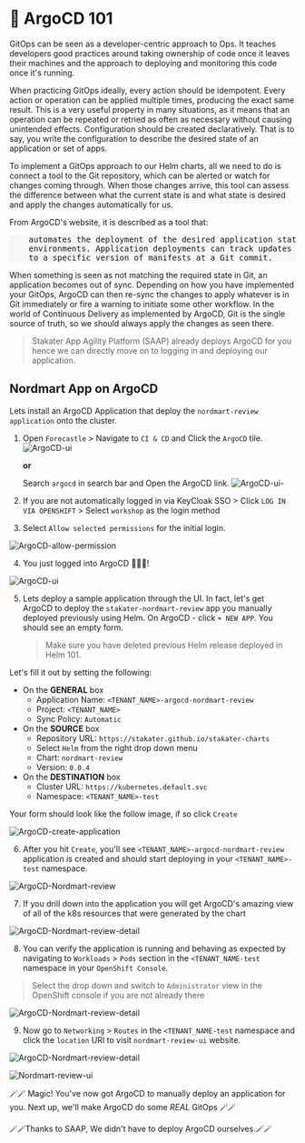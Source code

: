 # 🐙 ArgoCD 101

GitOps can be seen as a developer-centric approach to Ops. It teaches developers good practices around taking ownership of code once it leaves their machines and the approach to deploying and monitoring this code once it's running.

When practicing GitOps ideally, every action should be idempotent. Every action or operation can be applied multiple times, producing the exact same result. This is a very useful property in many situations, as it means that an operation can be repeated or retried as often as necessary without causing unintended effects. Configuration should be created declaratively. That is to say, you write the configuration to describe the desired state of an application or set of apps.

To implement a GitOps approach to our Helm charts, all we need to do is connect a tool to the Git repository, which can be alerted or watch for changes coming through. When those changes arrive, this tool can assess the difference between what the current state is and what state is desired and apply the changes automatically for
us.

From ArgoCD's website, it is described as a tool that:

<div class="highlight" style="background: #f7f7f7">
<pre>
    automates the deployment of the desired application states in the specified target
    environments. Application deployments can track updates to branches, tags, or be pinned
    to a specific version of manifests at a Git commit.
</pre></div>

When something is seen as not matching the required state in Git, an application becomes out of sync. Depending on how you have implemented your GitOps, ArgoCD can then re-sync the changes to apply whatever is in Git immediately or fire a warning to initiate some other workflow. In the world of Continuous Delivery as implemented by ArgoCD, Git is the single source of truth, so we should always apply the changes as seen there.

> Stakater App Agility Platform (SAAP) already deploys ArgoCD for you hence we can directly move on to logging in and deploying our application.

## Nordmart App on ArgoCD

Lets install an ArgoCD Application that deploy the `nordmart-review application` onto the cluster.

1. Open `Forecastle` > Navigate to `CI & CD` and Click the `ArgoCD` tile.  
    ![ArgoCD-ui](images/2-argocd-forecastle.jpg)
    
    **or**  

    Search `argocd` in search bar and Open the ArgoCD link. 
    ![ArgoCD-ui-](images/2-argocd-forecastle-search.jpg)


2. If you are not automatically logged in via KeyCloak SSO > Click `LOG IN VIA OPENSHIFT` > Select `workshop` as the login method 

3. Select `Allow selected permissions` for the initial login.

![ArgoCD-allow-permission](images/argocd-allow-permission.png)

4. You just logged into ArgoCD 👏👏👏! 

![ArgoCD-ui](images/2-argocd-ui.png)

5. Lets deploy a sample application through the UI. In fact, let's get ArgoCD to deploy the `stakater-nordmart-review` app you manually deployed previously using Helm. On ArgoCD - click `+ NEW APP`. You should see an empty form.
    > Make sure you have deleted previous Helm release deployed in Helm 101.
  
Let's fill it out by setting the following:

   * On the **GENERAL** box
      * Application Name: `<TENANT_NAME>-argocd-nordmart-review`
      * Project: `<TENANT_NAME>`
      * Sync Policy: `Automatic`
   * On the **SOURCE** box
      * Repository URL: `https://stakater.github.io/stakater-charts`
      * Select `Helm` from the right drop down menu
      * Chart: `nordmart-review`
      * Version: `0.0.4`
   * On the **DESTINATION** box
      * Cluster URL: `https://kubernetes.default.svc`
      * Namespace: `<TENANT_NAME>-test`

Your form should look like the follow image, if so click `Create`

![ArgoCD-create-application](images/2-argocd-create-application.png)

6. After you hit `Create`, you'll see `<TENANT_NAME>-argocd-nordmart-review` application is created and should start deploying in your `<TENANT_NAME>-test` namespace.

![ArgoCD-Nordmart-review](images/2-argocd-nordmart-review-argocd-app.png)

7. If you drill down into the application you will get ArgoCD's amazing view of all of the k8s resources that were generated by the chart

![ArgoCD-Nordmart-review-detail](images/2-argocd-nordmart-review-argocd-app-details.png)

8. You can verify the application is running and behaving as expected by navigating to `Workloads` > `Pods` section in the `<TENANT_NAME-test` namespace in your `OpenShift Console`.

  > Select the drop down and switch to `Administrator` view in the OpenShift console if you are not already there

![ArgoCD-Nordmart-review-detail](images/2-argocd-nordmart-review-pods.png)

9. Now go to `Networking` > `Routes` in the `<TENANT_NAME-test` namespace and click the `location` URI to visit `nordmart-review-ui` website.

![ArgoCD-Nordmart-review-detail](images/2-argocd-nordmart-review-route.png)

![Nordmart-review-ui](./images/1a-1-nordmart-review-ui.png)

🪄🪄 Magic! You've now got ArgoCD to manually deploy an application for you. Next up, we'll make ArgoCD do some *REAL* GitOps 🪄🪄

🪄🪄Thanks to SAAP, We didn't have to deploy ArgoCD ourselves.🪄🪄
